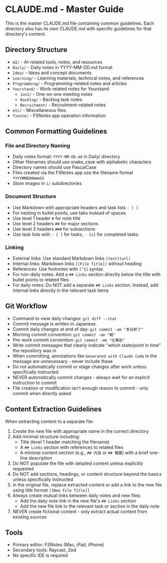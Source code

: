 # CLAUDE.md - Master Guide

This is the master CLAUDE.md file containing common guidelines. Each directory also has its own CLAUDE.md with specific guidelines for that directory's content.

## Directory Structure

- `AI/` - AI-related tools, notes, and resources
- `Daily/` - Daily notes in YYYY-MM-DD.md format
- `Idea/` - Ideas and concept documents
- `Learning/` - Learning materials, technical notes, and references
- `Programming/` - Programming-related notes and articles
- `Yourstand/` - Work-related notes for Yourstand
  - `1on1/` - One-on-one meeting notes
  - `Backlog/` - Backlog task notes
  - `Recruitment/` - Recruitment-related notes
- `etc/` - Miscellaneous files
- `fsnote/` - FSNotes app operation information

## Common Formatting Guidelines

### File and Directory Naming

- Daily notes format: `YYYY-MM-DD.md` in Daily/ directory
- Other filenames should use snake_case with alphabetic characters
- Directory names should use PascalCase
- Files created via the FSNotes app use the filename format `YYYYMMDDHHmmSS`
- Store images in `i/` subdirectories

### Document Structure

- Use Markdown with appropriate headers and task lists `- [ ]`
- For nesting in bullet points, use tabs instead of spaces
- Use level 1 header `#` for note title
- Use level 2 headers `##` for major sections
- Use level 3 headers `###` for subsections
- Use task lists with `- [ ]` for tasks, `- [x]` for completed tasks

### Linking

- External links: Use standard Markdown links `[text](url)`
- Internal links: Markdown links `[[File Title]]` without heading
- References: Use footnotes with `[^1]` syntax
- For non-daily notes: Add a `## Links` section directly below the title with bullet points to related files
- For daily notes: Do NOT add a separate `## Links` section. Instead, add internal links directly in the relevant task items

## Git Workflow

- Command to view daily changes: `git diff --stat`
- Commit message is written in Japanese.
- Commit daily changes at end of day: `git commit -am "本日終了"`
- Morning commit convention: `git commit -am "朝"`
- Pre-work commit convention: `git commit -am "仕事前"`
- Write commit messages that clearly indicate "which state/point in time" the repository was in
- When committing, annotations like `Generated with Claude Code` in the message are unnecessary - never include these
- Do not automatically commit or stage changes after work unless specifically instructed
- NEVER automatically commit changes - always wait for an explicit instruction to commit
- File creation or modification isn't enough reason to commit - only commit when directly asked

## Content Extraction Guidelines

When extracting content to a separate file:

1. Create the new file with appropriate name in the correct directory
2. Add minimal structure including:
   - Title (level 1 header matching the filename)
   - A `## Links` section with references to related files
   - A minimal content section (e.g., `## 内容` or `## 概要`) with a brief one-line description
3. Do NOT populate the file with detailed content unless explicitly requested
4. Do NOT add sections, headings, or content structure beyond the basics unless specifically instructed
5. In the original file, replace extracted content or add a link to the new file using title format `[[New File Title]]`
6. Always create mutual links between daily notes and new files:
   - Add the daily note link in the new file's `## Links` section
   - Add the new file link to the relevant task or section in the daily note
7. NEVER create fictional content - only extract actual content from existing sources

## Tools

- Primary editor: FSNotes (Mac, iPad, iPhone)
- Secondary tools: Raycast, Zed
- No specific IDE is required
